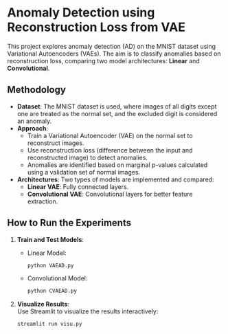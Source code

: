 # Anomaly Detection using Reconstruction Loss from VAE

This project explores anomaly detection (AD) on the MNIST dataset using Variational Autoencoders (VAEs). The aim is to classify anomalies based on reconstruction loss, comparing two model architectures: **Linear** and **Convolutional**.

## Methodology

- **Dataset**: The MNIST dataset is used, where images of all digits except one are treated as the normal set, and the excluded digit is considered an anomaly.  
- **Approach**:  
  - Train a Variational Autoencoder (VAE) on the normal set to reconstruct images.  
  - Use reconstruction loss (difference between the input and reconstructed image) to detect anomalies.  
  - Anomalies are identified based on marginal p-values calculated using a validation set of normal images.  
- **Architectures**: Two types of models are implemented and compared:  
  - **Linear VAE**: Fully connected layers.  
  - **Convolutional VAE**: Convolutional layers for better feature extraction.  

## How to Run the Experiments

1. **Train and Test Models**:  
   - Linear Model:  
     ```bash
     python VAEAD.py
     ```
   - Convolutional Model:  
     ```bash
     python CVAEAD.py
     ```

2. **Visualize Results**:  
   Use Streamlit to visualize the results interactively:  
   ```bash
   streamlit run visu.py
   ```